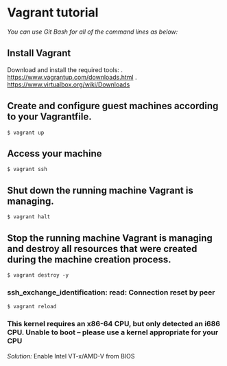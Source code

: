 # Vagrant tutorial

*You can use Git Bash for all of the command lines as below:*

## Install Vagrant
Download and install the required tools:
. https://www.vagrantup.com/downloads.html
. https://www.virtualbox.org/wiki/Downloads

## Create and configure guest machines according to your Vagrantfile.
```
$ vagrant up
```

## Access your machine
```
$ vagrant ssh
```

## Shut down the running machine Vagrant is managing.
```
$ vagrant halt
```

## Stop the running machine Vagrant is managing and destroy all resources that were created during the machine creation process.
```
$ vagrant destroy -y
```

### ssh_exchange_identification: read: Connection reset by peer
```
$ vagrant reload
```

### This kernel requires an x86-64 CPU, but only detected an i686 CPU. Unable to boot – please use a kernel appropriate for your CPU
*Solution:* Enable Intel VT-x/AMD-V from BIOS
